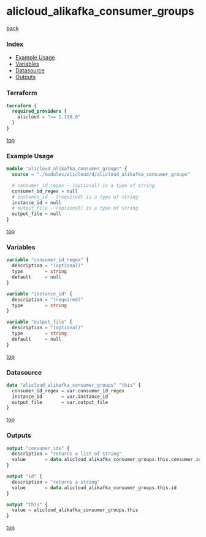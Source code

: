 # alicloud_alikafka_consumer_groups

[back](../alicloud.md)

### Index

- [Example Usage](#example-usage)
- [Variables](#variables)
- [Datasource](#datasource)
- [Outputs](#outputs)

### Terraform

```terraform
terraform {
  required_providers {
    alicloud = ">= 1.120.0"
  }
}
```

[top](#index)

### Example Usage

```terraform
module "alicloud_alikafka_consumer_groups" {
  source = "./modules/alicloud/d/alicloud_alikafka_consumer_groups"

  # consumer_id_regex - (optional) is a type of string
  consumer_id_regex = null
  # instance_id - (required) is a type of string
  instance_id = null
  # output_file - (optional) is a type of string
  output_file = null
}
```

[top](#index)

### Variables

```terraform
variable "consumer_id_regex" {
  description = "(optional)"
  type        = string
  default     = null
}

variable "instance_id" {
  description = "(required)"
  type        = string
}

variable "output_file" {
  description = "(optional)"
  type        = string
  default     = null
}
```

[top](#index)

### Datasource

```terraform
data "alicloud_alikafka_consumer_groups" "this" {
  consumer_id_regex = var.consumer_id_regex
  instance_id       = var.instance_id
  output_file       = var.output_file
}
```

[top](#index)

### Outputs

```terraform
output "consumer_ids" {
  description = "returns a list of string"
  value       = data.alicloud_alikafka_consumer_groups.this.consumer_ids
}

output "id" {
  description = "returns a string"
  value       = data.alicloud_alikafka_consumer_groups.this.id
}

output "this" {
  value = alicloud_alikafka_consumer_groups.this
}
```

[top](#index)